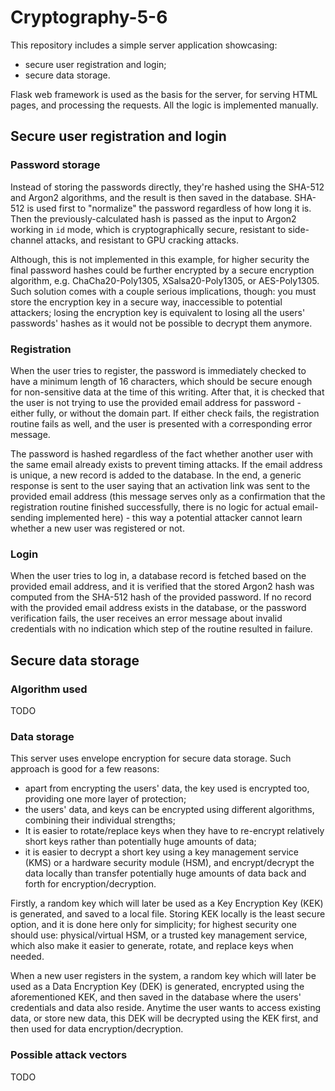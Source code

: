 # Cryptography-5-6

This repository includes a simple server application showcasing:
* secure user registration and login;
* secure data storage.

Flask web framework is used as the basis for the server, for serving HTML pages, and processing the requests. All the logic is implemented manually.

## Secure user registration and login

### Password storage

Instead of storing the passwords directly, they're hashed using the SHA-512 and Argon2 algorithms, and the result is then saved in the database. SHA-512 is used first to "normalize" the password regardless of how long it is. Then the previously-calculated hash is passed as the input to Argon2 working in `id` mode, which is cryptographically secure, resistant to side-channel attacks, and resistant to GPU cracking attacks.

Although, this is not implemented in this example, for higher security the final password hashes could be further encrypted by a secure encryption algorithm, e.g. ChaCha20-Poly1305, XSalsa20-Poly1305, or AES-Poly1305. Such solution comes with a couple serious implications, though: you must store the encryption key in a secure way, inaccessible to potential attackers; losing the encryption key is equivalent to losing all the users' passwords' hashes as it would not be possible to decrypt them anymore.

### Registration

When the user tries to register, the password is immediately checked to have a minimum length of 16 characters, which should be secure enough for non-sensitive data at the time of this writing. After that, it is checked that the user is not trying to use the provided email address for password - either fully, or without the domain part. If either check fails, the registration routine fails as well, and the user is presented with a corresponding error message.

The password is hashed regardless of the fact whether another user with the same email already exists to prevent timing attacks. If the email address is unique, a new record is added to the database. In the end, a generic response is sent to the user saying that an activation link was sent to the provided email address (this message serves only as a confirmation that the registration routine finished successfully, there is no logic for actual email-sending implemented here) - this way a potential attacker cannot learn whether a new user was registered or not.

### Login

When the user tries to log in, a database record is fetched based on the provided email address, and it is verified that the stored Argon2 hash was computed from the SHA-512 hash of the provided password. If no record with the provided email address exists in the database, or the password verification fails, the user receives an error message about invalid credentials with no indication which step of the routine resulted in failure.

## Secure data storage

### Algorithm used

TODO

### Data storage

This server uses envelope encryption for secure data storage. Such approach is good for a few reasons:
* apart from encrypting the users' data, the key used is encrypted too, providing one more layer of protection;
* the users' data, and keys can be encrypted using different algorithms, combining their individual strengths;
* It is easier to rotate/replace keys when they have to re-encrypt relatively short keys rather than potentially huge amounts of data;
* it is easier to decrypt a short key using a key management service (KMS) or a hardware security module (HSM), and encrypt/decrypt the data locally than transfer potentially huge amounts of data back and forth for encryption/decryption.

Firstly, a random key which will later be used as a Key Encryption Key (KEK) is generated, and saved to a local file. Storing KEK locally is the least secure option, and it is done here only for simplicity; for highest security one should use: physical/virtual HSM, or a trusted key management service, which also make it easier to generate, rotate, and replace keys when needed.

When a new user registers in the system, a random key which will later be used as a Data Encryption Key (DEK) is generated, encrypted using the aforementioned KEK, and then saved in the database where the users' credentials and data also reside. Anytime the user wants to access existing data, or store new data, this DEK will be decrypted using the KEK first, and then used for data encryption/decryption.

### Possible attack vectors

TODO
